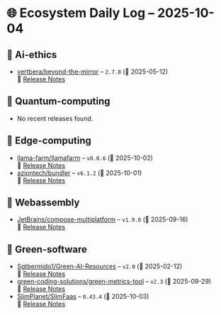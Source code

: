 # 🌐 Ecosystem Daily Log – 2025-10-04

## 🔹 Ai-ethics
- [vertbera/beyond-the-mirror](https://github.com/vertbera/beyond-the-mirror/releases/tag/2.7.8) – `2.7.8` (📅 2025-05-12)  
  🔗 [Release Notes](https://github.com/vertbera/beyond-the-mirror/releases/tag/2.7.8)

## 🔹 Quantum-computing
- No recent releases found.

## 🔹 Edge-computing
- [llama-farm/llamafarm](https://github.com/llama-farm/llamafarm/releases/tag/v0.0.6) – `v0.0.6` (📅 2025-10-02)  
  🔗 [Release Notes](https://github.com/llama-farm/llamafarm/releases/tag/v0.0.6)
- [aziontech/bundler](https://github.com/aziontech/bundler/releases/tag/v6.1.2) – `v6.1.2` (📅 2025-10-01)  
  🔗 [Release Notes](https://github.com/aziontech/bundler/releases/tag/v6.1.2)

## 🔹 Webassembly
- [JetBrains/compose-multiplatform](https://github.com/JetBrains/compose-multiplatform/releases/tag/v1.9.0) – `v1.9.0` (📅 2025-09-16)  
  🔗 [Release Notes](https://github.com/JetBrains/compose-multiplatform/releases/tag/v1.9.0)

## 🔹 Green-software
- [Sgtbermido1/Green-AI-Resources](https://github.com/Sgtbermido1/Green-AI-Resources/releases/tag/v2.0) – `v2.0` (📅 2025-02-12)  
  🔗 [Release Notes](https://github.com/Sgtbermido1/Green-AI-Resources/releases/tag/v2.0)
- [green-coding-solutions/green-metrics-tool](https://github.com/green-coding-solutions/green-metrics-tool/releases/tag/v2.3) – `v2.3` (📅 2025-09-29)  
  🔗 [Release Notes](https://github.com/green-coding-solutions/green-metrics-tool/releases/tag/v2.3)
- [SlimPlanet/SlimFaas](https://github.com/SlimPlanet/SlimFaas/releases/tag/0.43.4) – `0.43.4` (📅 2025-10-03)  
  🔗 [Release Notes](https://github.com/SlimPlanet/SlimFaas/releases/tag/0.43.4)